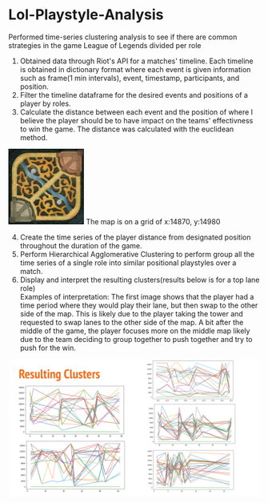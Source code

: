 # Lol-Playstyle-Analysis
Performed time-series clustering analysis to see if there are common strategies in the game League of Legends divided per role

1. Obtained data through Riot's API for a matches' timeline. Each timeline is obtained in dictionary format where each event is given information such as frame(1 min intervals), event, timestamp, participants, and position.
2. Filter the timeline dataframe for the desired events and positions of a player by roles.
3. Calculate the distance between each event and the position of where I believe the player should be to have impact on the teams' effectivness to win the game. The distance was calculated with the euclidean method.

<img src='map11.png' width="30%"/>
  The map is on a grid of x:14870, y:14980

4. Create the time series of the player distance from designated position throughout the duration of the game.
5. Perform Hierarchical Agglomerative Clustering to perform group all the time series of a single role into similar positional playstyles over a match.
6. Display and interpret the resulting clusters(results below is for a top lane role)
   <br>Examples of interpretation: The first image shows that the player had a time period where they would play their lane, but then swap to the other side of the map. This is likely due to the player taking the tower and requested to swap lanes to the other side of the map. A bit after the middle of the game, the player focuses more on the middle map likely due to the team deciding to group together to push together and try to push for the win. 

<img src='Resulting Clusters.png'/>


